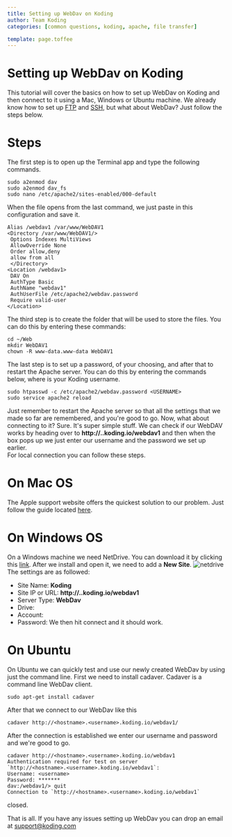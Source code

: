 ```yaml
---
title: Setting up WebDav on Koding
author: Team Koding
categories: [common questions, koding, apache, file transfer]

template: page.toffee
---
```


# Setting up WebDav on Koding

This tutorial will cover the basics on how to set up WebDav on Koding and then connect to it using a Mac, Windows or Ubuntu machine. We already know how to set up [FTP](/faq/how-do-i-set-up-my-ftp/) and [SSH](http://learn.koding.com/ssh-into-your-koding-vm/), but what about WebDav? Just follow the steps below.

# Steps

The first step is to open up the Terminal app and type the following commands.


    sudo a2enmod dav
    sudo a2enmod dav_fs
    sudo nano /etc/apache2/sites-enabled/000-default

When the file opens from the last command, we just paste in this configuration and save it.


    Alias /webdav1 /var/www/WebDAV1
    <Directory /var/www/WebDAV1/>
     Options Indexes MultiViews
     AllowOverride None
     Order allow,deny
     allow from all
     </Directory>
    <Location /webdav1>
     DAV On
     AuthType Basic
     AuthName "webdav1"
     AuthUserFile /etc/apache2/webdav.password
     Require valid-user
    </Location>

The third step is to create the folder that will be used to store the files. You can do this by entering these commands:


    cd ~/Web
    mkdir WebDAV1
    chown -R www-data.www-data WebDAV1

The last step is to set up a password, of your choosing, and after that to restart the Apache server. You can do this by entering the commands below, where is your Koding username.


    sudo htpasswd -c /etc/apache2/webdav.password <USERNAME>
    sudo service apache2 reload

Just remember to restart the Apache server so that all the settings that
we made so far are remembered, and you're good to go. Now, what about
connecting to it? Sure. It's super simple stuff. We can check if our
WebDAV works by heading over to
**http://<hostname>.<username>.koding.io/webdav1** and then when the box
pops up we just enter our username and the password we set up earlier.  
For local connection you can follow these steps.

# On Mac OS

The Apple support website offers the quickest solution to our problem. Just follow the guide located [here](http://support.apple.com/kb/PH10744).

# On Windows OS

On a Windows machine we need NetDrive. You can download it by clicking this
[link](https://s3.amazonaws.com/_NetDrive/NetDrive-SETUP.exe). After we install
and open it, we need to add a **New Site**. ![netdrive](netdrive.png) The
settings are as followed:

  * Site Name: **Koding**
  * Site IP or URL: **http://<hostname>.<username>.koding.io/webdav1**
  * Server Type: **WebDav**
  * Drive: **<choose one>**
  * Account: **<username>**
  * Password: **<password we set earlier>**
We then hit connect and it should work.

# On Ubuntu

On Ubuntu we can quickly test and use our newly created WebDav by using just the command line. First we need to install cadaver. Cadaver is a command line WebDav client.


    sudo apt-get install cadaver

After that we connect to our WebDav like this


    cadaver http://<hostname>.<username>.koding.io/webdav1/

After the connection is established we enter our username and password and we're good to go.


    cadaver http://<hostname>.<username>.koding.io/webdav1
    Authentication required for test on server
    `http://<hostname>.<username>.koding.io/webdav1`:
    Username: <username>
    Password: *******
    dav:/webdav1/> quit
    Connection to `http://<hostname>.<username>.koding.io/webdav1`
closed.

That is all. If you have any issues setting up WebDav you can drop an email at [support@koding.com](mailto:support@koding.com)
